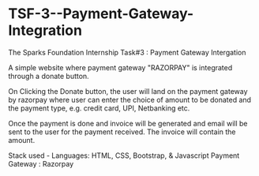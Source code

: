 # TSF-3--Payment-Gateway-Integration
The Sparks Foundation Internship Task#3 : Payment Gateway Intergation 

A simple website where payment gateway "RAZORPAY" is integrated through a donate button. 

On Clicking the Donate button, the user will land on the payment gateway by razorpay where
user can enter the choice of amount to be donated and the payment type, e.g. credit card, UPI, Netbanking etc.

Once the payment is done and invoice will be generated and email will be sent to the user for the payment received.
The invoice will contain the amount.

Stack used - Languages: HTML, CSS, Bootstrap, &amp; Javascript 
Payment Gateway : Razorpay

